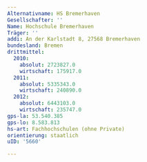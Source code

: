 ```yaml
---
Alternativname: HS Bremerhaven
Gesellschafter: ''
Name: Hochschule Bremerhaven
Träger: ''
addi: An der Karlstadt 8, 27568 Bremerhaven
bundesland: Bremen
drittmittel:
  2010:
    absolut: 2723827.0
    wirtschaft: 175917.0
  2011:
    absolut: 5335343.0
    wirtschaft: 240890.0
  2012:
    absolut: 6443103.0
    wirtschaft: 235747.0
gps-la: 53.540.385
gps-lo: 8.583.813
hs-art: Fachhochschulen (ohne Private)
orientierung: staatlich
uID: '5660'

---
```


